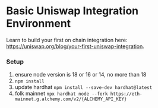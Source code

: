 # Basic Uniswap Integration Environment
Learn to build your first on chain integration here: https://uniswap.org/blog/your-first-uniswap-integration. 

### Setup
1. ensure node version is 18 or 16 or 14, no more than 18
2. `npm install`
3. update hardhat `npm install --save-dev hardhat@latest`
4. folk mainnet `npx hardhat node --fork https://eth-mainnet.g.alchemy.com/v2/{ALCHEMY_API_KEY}`